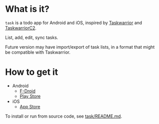 # What is it?

`task` is a todo app for Android and iOS, inspired by
[Taskwarrior](https://taskwarrior.org) and
[TaskwarriorC2](https://bitbucket.org/kvorobyev/taskwarriorc2/).

List, add, edit, sync tasks.

Future version may have import/export of task lists, in a format that
might be compatible with Taskwarrior.

# How to get it

- Android
  - [F-Droid](https://f-droid.org/en/packages/info.tangential.task/)
  - [Play Store](https://play.google.com/store/apps/details?id=info.tangential.task)
- iOS
  - [App Store](https://apps.apple.com/app/task-add/id1553253179)

To install or run from source code, see
[task/README.md](task/README.md).
